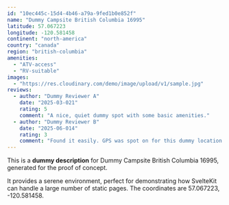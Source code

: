 ```yaml
---
id: "10ec445c-15d4-4b46-a79a-9fed1b0e852f"
name: "Dummy Campsite British Columbia 16995"
latitude: 57.067223
longitude: -120.581458
continent: "north-america"
country: "canada"
region: "british-columbia"
amenities:
  - "ATV-access"
  - "RV-suitable"
images:
  - "https://res.cloudinary.com/demo/image/upload/v1/sample.jpg"
reviews:
  - author: "Dummy Reviewer A"
    date: "2025-03-021"
    rating: 5
    comment: "A nice, quiet dummy spot with some basic amenities."
  - author: "Dummy Reviewer B"
    date: "2025-06-014"
    rating: 3
    comment: "Found it easily. GPS was spot on for this dummy location."
---
```


This is a **dummy description** for Dummy Campsite British Columbia 16995, generated for the proof of concept.

It provides a serene environment, perfect for demonstrating how SvelteKit can handle a large number of static pages. The coordinates are 57.067223, -120.581458.
